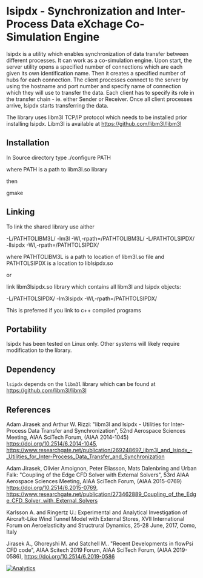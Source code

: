 lsipdx - Synchronization and Inter-Process Data eXchage
Co-Simulation Engine
===============================================================

lsipdx is a utility which enables synchronization of data transfer between 
different processes. It can work as a co-simulation engine. 
Upon start, the server utility opens a specified number of connections
which are each given its own identification name. Then it creates a specified number
of hubs for each connection.
The client processes connect to the server by using the hostname and port number 
and specify name of connection which they will use to transfer the data. 
Each client has to specify its role in the transfer chain - ie. either Sender
or Receiver. Once all client processes arrive, lsipdx starts transferring the data. 

The library uses libm3l TCP/IP protocol which needs to be installed prior installing lsipdx. 
Libm3l is available at https://github.com/libm3l/libm3l

Installation
-----------

In Source directory type
./configure PATH

where PATH is a path to libm3l.so library

then 

gmake

Linking
-----------

To link the shared library use aither

-L/PATHTOLIBM3L/ -lm3l -Wl,-rpath=/PATHTOLIBM3L/ -L/PATHTOLSIPDX/ -llsipdx -Wl,-rpath=/PATHTOLSIPDX/ 

where PATHTOLIBM3L is a path to location of libm3l.so file and PATHTOLSIPDX is a location to liblsipdx.so


or 

link libm3lsipdx.so library which contains all libm3l and lsipdx objects:

-L/PATHTOLSIPDX/ -lm3lsipdx -Wl,-rpath=/PATHTOLSIPDX/ 

This is preferred if you link to c++ compiled programs




Portability
-----------

lsipdx has been tested on Linux only. Other systems will likely require modification to the library.


Dependency
----------

`lsipdx` depends on the `libm3l` library which can be found at https://github.com/libm3l/libm3l


References
-----------

Adam Jirasek and Arthur W. Rizzi: "libm3l and lsipdx - Utilities for Inter-Process Data Transfer and Synchronization", 52nd Aerospace Sciences Meeting, AIAA SciTech Forum, (AIAA 2014-1045)
https://doi.org/10.2514/6.2014-1045, https://www.researchgate.net/publication/269248697_libm3l_and_lsipdx_-_Utilities_for_Inter-Process_Data_Transfer_and_Synchronization

 Adam Jirasek, Olivier Amoignon, Peter Eliasson, Mats Dalenbring and Urban Falk: "Coupling of the Edge CFD Solver with External Solvers", 53rd AIAA Aerospace Sciences Meeting, AIAA SciTech Forum, (AIAA 2015-0769)
https://doi.org/10.2514/6.2015-0769, https://www.researchgate.net/publication/273462889_Coupling_of_the_Edge_CFD_Solver_with_External_Solvers

Karlsson A. and Ringertz U.: Experimental and Analytical Investigation of Aircraft-Like Wind Tunnel Model with External Stores, XVII International Forum on Aeroelasticity and Structrural Dynamics, 25-28 June, 2017, Como, Italy

 Jirasek A., Ghoreyshi M. and Satchell M.. "Recent Developments in flowPsi CFD code", AIAA Scitech 2019 Forum, AIAA SciTech Forum, (AIAA 2019-0586), https://doi.org/10.2514/6.2019-0586
 
 
[![Analytics](https://ga-beacon.appspot.com/UA-47978935-2/libm3l/lsipdx)](https://github.com/igrigorik/ga-beacon)

